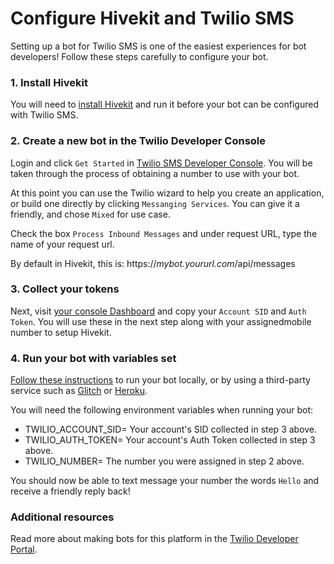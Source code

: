 # Configure Hivekit and Twilio SMS

Setting up a bot for Twilio SMS is one of the easiest experiences for bot developers! Follow these steps carefully to configure your bot.

### 1. Install Hivekit

You will need to [install Hivekit](../platforms/twilio-sms.md#get-started) and run it before your bot can be configured with Twilio SMS.

### 2. Create a new bot in the Twilio Developer Console

Login and click `Get Started`  in [Twilio SMS Developer Console](https://www.twilio.com/console/sms/dashboard). You will be taken through the process of obtaining a number to use with your bot.

At this point you can use the Twilio wizard to help you create an application, or build one directly by clicking `Messanging Services`. You can give it a friendly, and chose `Mixed` for use case.

Check the box `Process Inbound Messages` and under request URL, type the name of your request url.

By default in Hivekit, this is:
https://*mybot.yoururl.com*/api/messages

### 3. Collect your tokens

Next, visit [your console Dashboard](https://www.twilio.com/console) and copy your `Account SID` and `Auth Token`. You will use these in the next step along with your assignedmobile number to setup Hivekit.

### 4. Run your bot with variables set

 [Follow these instructions](../platforms/twilio-sms.md#get-started) to run your bot locally, or by using a third-party service such as [Glitch](https://glitch.com) or [Heroku](https://heroku.com).

 You will need the following environment variables when running your bot:

* TWILIO_ACCOUNT_SID= Your account's SID collected in step 3 above.
* TWILIO_AUTH_TOKEN= Your account's Auth Token collected in step 3 above.
* TWILIO_NUMBER= The number you were assigned in step 2 above.

You should now be able to text message your number the words `Hello` and receive a friendly reply back!

### Additional resources

Read more about making bots for this platform in the [Twilio Developer Portal](https://www.twilio.com/console).
